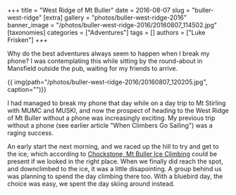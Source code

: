 +++
title = "West Ridge of Mt Buller"
date = 2016-08-07
slug = "buller-west-ridge"
[extra]
gallery = "photos/buller-west-ridge-2016"
banner_image = "/photos/buller-west-ridge-2016/20160807_114502.jpg"
[taxonomies]
categories = ["Adventures"]
tags = []
authors = ["Luke Frisken"]
+++

Why do the best adventures always seem to happen when I break my phone? I
was contemplating this while sitting by the round-about in Mansfield
outside the pub, waiting for my friends to arrive.

{{ img(path="/photos/buller-west-ridge-2016/20160807_120205.jpg", caption="")}}

I had managed to break my phone that day while on a day trip to Mt
Stirling with MUMC and MUSKI, and now the prospect of heading to the
West Ridge of Mt Buller without a phone was increasingly exciting. My
previous trip without a phone (see earlier article "When Climbers Go
Sailing") was a raging success.

An early start the next morning, and we raced up the hill to try and get
to the ice, which according to [Chockstone, Mt Buller Ice
Climbing](http://www.chockstone.org/MtBulla/MtBulla.htm) could be
present if we looked in the right place. When we finally did reach the
spot, and downclimbed to the ice, it was a little disapointing. A group
behind us was planning to spend the day climbing there too. With a
bluebird day, the choice was easy, we spent the day skiing around
instead.
